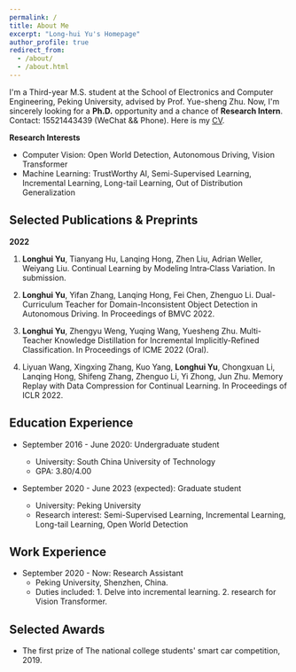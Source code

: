 ```yaml
---
permalink: /
title: About Me
excerpt: "Long-hui Yu's Homepage"
author_profile: true
redirect_from: 
  - /about/
  - /about.html
---
```

I'm a Third-year M.S. student at the School of Electronics and Computer Engineering, Peking University, advised by Prof. Yue-sheng Zhu. Now, I'm sincerely looking for a **Ph.D.** opportunity and a chance of **Research Intern**.   Contact: 15521443439 (WeChat && Phone). Here is my [CV](./CV.pdf).

**Research Interests**

* Computer Vision: Open World Detection, Autonomous Driving, Vision Transformer
* Machine Learning: TrustWorthy AI, Semi-Supervised Learning, Incremental Learning, Long-tail Learning, Out of Distribution Generalization

## Selected Publications & Preprints
**2022**

1. **Longhui Yu**, Tianyang Hu, Lanqing Hong, Zhen Liu, Adrian Weller, Weiyang Liu. Continual Learning by Modeling Intra‑Class Variation. In submission.

2. **Longhui Yu**, Yifan Zhang, Lanqing Hong, Fei Chen, Zhenguo Li. Dual-Curriculum Teacher for Domain-Inconsistent Object Detection in Autonomous Driving. In Proceedings of BMVC 2022.

3. **Longhui Yu**, Zhengyu Weng, Yuqing Wang, Yuesheng Zhu. Multi-Teacher Knowledge Distillation for Incremental Implicitly-Refined Classification. In Proceedings of ICME 2022 (Oral).

4. Liyuan Wang, Xingxing Zhang, Kuo Yang, **Longhui Yu**, Chongxuan Li, Lanqing Hong, Shifeng Zhang, Zhenguo Li, Yi Zhong, Jun Zhu. Memory Replay with Data Compression for Continual Learning. In Proceedings of ICLR 2022.


## Education Experience

* September 2016 - June 2020: Undergraduate student
  * University: South China University of Technology
  * GPA: 3.80/4.00

* September 2020 - June 2023 (expected): Graduate student
  * University: Peking University
  * Research interest:  Semi-Supervised Learning, Incremental Learning, Long-tail Learning, Open World Detection

## Work Experience

* September 2020 - Now: Research Assistant
  * Peking University, Shenzhen, China.
  * Duties included: 1. Delve into incremental learning. 2. research for Vision Transformer.

## Selected Awards

* The first prize of The national college students' smart car competition, 2019.
